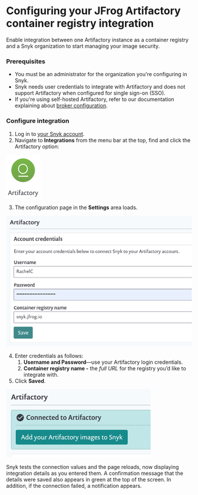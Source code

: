 # Configuring your JFrog Artifactory container registry integration

Enable integration between one Artifactory instance as a container registry and a Snyk organization to start managing your image security.

### Prerequisites

* You must be an administrator for the organization you're configuring in Snyk.
* Snyk needs user credentials to integrate with Artifactory and does not support Artifactory when configured for single sign-on \(SSO\).
* If you're using self-hosted Artifactory, refer to our documentation explaining about [broker configuration](https://support.snyk.io/hc/en-us/articles/360017040957-Snyk-integration-to-self-hosted-container-registries). 

### Configure integration

1. Log in to [your Snyk account](https://app.snyk.io/).
2. Navigate to **Integrations** from the menu bar at the top, find and click the Artifactory option:

![Artifactory\_integ.png](../../../.gitbook/assets/uuid-0e1f70c5-63e6-c548-6552-4b1c78dc0b4c-en.png)


3. The configuration page in the **Settings** area loads.

![Artifactory\_creds.png](../../../.gitbook/assets/uuid-232f8a25-f161-ceef-2405-8325c5bf14c6-en.png)


4. Enter credentials as follows:
   1. **Username and Password**—use your Artifactory login credentials.
   2. **Container registry name -** the _full URL_ for the registry you’d like to integrate with.
5. Click **Saved**.

![Artifactory\_successful.png](../../../.gitbook/assets/uuid-3b329a90-394f-5ab3-af84-658b41a1edc0-en.png)


   Snyk tests the connection values and the page reloads, now displaying integration details as you entered them. A confirmation message that the details were saved also appears in green at the top of the screen. In addition, if the connection failed, a notification appears.

